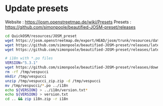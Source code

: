 # Update presets

Website : https://josm.openstreetmap.de/wiki/Presets
Presets : https://github.com/simonpoole/beautified-JOSM-preset/releases

```bash
cd QuickOSM/resources/JOSM_preset
wget https://josm.openstreetmap.de/export/HEAD/josm/trunk/resources/data/defaultpresets.xml -O defaultpresets.xml
wget https://github.com/simonpoole/beautified-JOSM-preset/releases/latest/download/josm_preset.xml -O josm_preset.xml
wget https://github.com/simonpoole/beautified-JOSM-preset/releases/latest/download/josm_preset_orig_icons.xml -O josm_preset_orig_icons.xml

# i18n with *.po files
VERSION="5.3.1"
wget https://github.com/simonpoole/beautified-JOSM-preset/releases/download/${VERSION}/vespucci_zip.zip -O /tmp/vespucci_zip.zip
rm -rf /tmp/vespucci
mkdir /tmp/vespucci
unzip /tmp/vespucci_zip.zip -d /tmp/vespucci
mv /tmp/vespucci/*.po ../i18n
echo ${VERSION} > ../i18n/version.txt*
echo ${VERSION} > version.txt
cd .. && zip i18n.zip -r i18n
```

